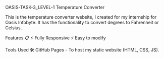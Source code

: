 OASIS-TASK-3_LEVEL-1 Temperature Converter

This is the temperature converter website, I created for my internship for Oasis Infobyte.
It has the functionality to convert degrees to Fahrenheit or Celsius.

Features 📋
⚡️ Fully Responsive ⚡️ Easy to modify

Tools Used 🛠️
GitHub Pages - To host my static website (HTML, CSS, JS).
